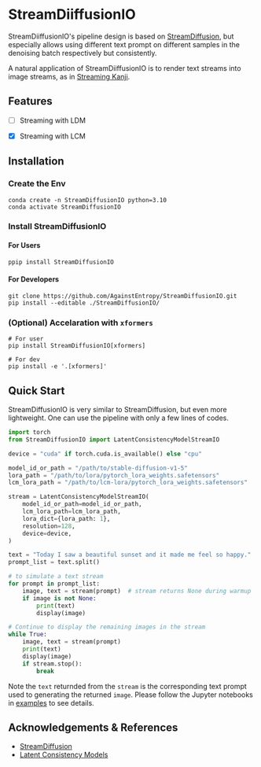 # StreamDiiffusionIO

StreamDiiffusionIO's pipeline design is based on [StreamDiffusion](https://github.com/cumulo-autumn/StreamDiffusion), but especially allows using different text prompt on different samples in the denoising batch respectively but consistently.


A natural application of StreamDiiffusionIO is to render text streams into image streams, as in [Streaming Kanji](https://github.com/AgainstEntropy/kanji).

## Features

- [ ] Streaming with LDM
- [x] Streaming with LCM


## Installation

### Create the Env

```shell
conda create -n StreamDiffusionIO python=3.10
conda activate StreamDiffusionIO
```

### Install StreamDiffusionIO

#### For Users

```shell
ppip install StreamDiffusionIO
```

#### For Developers

```shell
git clone https://github.com/AgainstEntropy/StreamDiffusionIO.git
pip install --editable ./StreamDiffusionIO/
```

### (Optional) Accelaration with `xformers`

```shell
# For user
pip install StreamDiffusionIO[xformers]

# For dev
pip install -e '.[xformers]'
```

## Quick Start

StreamDiffusionIO is very similar to StreamDiffusion, but even more lightweight. One can use the pipeline with only a few lines of codes.

```python
import torch
from StreamDiffusionIO import LatentConsistencyModelStreamIO

device = "cuda" if torch.cuda.is_available() else "cpu"

model_id_or_path = "/path/to/stable-diffusion-v1-5"
lora_path = "/path/to/lora/pytorch_lora_weights.safetensors"
lcm_lora_path = "/path/to/lcm-lora/pytorch_lora_weights.safetensors"

stream = LatentConsistencyModelStreamIO(
    model_id_or_path=model_id_or_path,
    lcm_lora_path=lcm_lora_path,
    lora_dict={lora_path: 1},
    resolution=128,
    device=device,
)

text = "Today I saw a beautiful sunset and it made me feel so happy."
prompt_list = text.split()

# to simulate a text stream
for prompt in prompt_list:
    image, text = stream(prompt)  # stream returns None during warmup
    if image is not None:
        print(text)
        display(image)

# Continue to display the remaining images in the stream 
while True:
    image, text = stream(prompt)
    print(text)
    display(image)
    if stream.stop():
        break
```

Note the `text` returnded from the `stream` is the corresponding text prompt used to generating the returned `image`.
Please follow the Jupyter notebooks in [examples](./examples/) to see details.


## Acknowledgements & References

- [StreamDiffusion](https://github.com/cumulo-autumn/StreamDiffusion)
- [Latent Consistency Models](https://github.com/huggingface/diffusers/tree/main/examples/consistency_distillation)